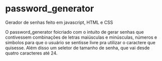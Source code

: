 # password_generator
Gerador de senhas feito em javascript, HTML e CSS

O password_generator foicriado com o intuito de gerar senhas que contivessem combinações de letras maiúsculas e minúsculas, números e simbolos para que o usuário se sentisse livre pra utilizar o caractere que quisesse. Além disso um seletor de tamanho de senha, que vai desde quatro caracteres até 24.
